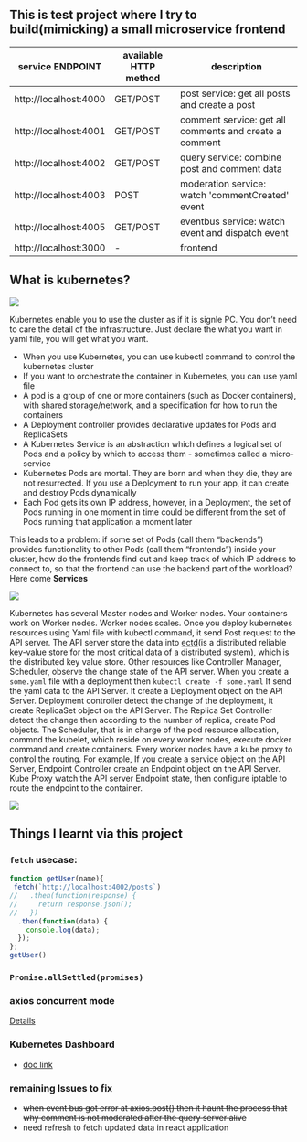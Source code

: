 ## This is test project where I try to build(mimicking) a small microservice frontend


| service ENDPOINT      | available HTTP method | description                                            |
| --------------------- | --------------------- | ------------------------------------------------------ |
| http://localhost:4000 | GET/POST              | post service: get all posts and create a post          |
| http://localhost:4001 | GET/POST              | comment service: get all comments and create a comment |
| http://localhost:4002 | GET/POST              | query service: combine post and comment data           |
| http://localhost:4003 | POST                  | moderation service: watch 'commentCreated' event       |
| http://localhost:4005 | GET/POST              | eventbus service: watch event and dispatch event       |
| http://localhost:3000 | -                     | frontend                                               |


## What is kubernetes?


![](https://i.imgur.com/SILk78d.jpg)


Kubernetes enable you to use the cluster as if it is signle PC. You don’t need to care the detail of the infrastructure. Just declare the what you want in yaml file, you will get what you want.

- When you use Kubernetes, you can use kubectl command to control the kubernetes cluster
- If you want to orchestrate the container in Kubernetes, you can use yaml file
- A pod is a group of one or more containers (such as Docker containers), with shared storage/network, and a specification for how to run the containers
- A Deployment controller provides declarative updates for Pods and ReplicaSets
- A Kubernetes Service is an abstraction which defines a logical set of Pods and a policy by which to access them - sometimes called a micro-service
- Kubernetes Pods are mortal. They are born and when they die, they are not resurrected. If you use a Deployment to run your app, it can create and destroy Pods dynamically
- Each Pod gets its own IP address, however, in a Deployment, the set of Pods running in one moment in time could be different from the set of Pods running that application a moment later

This leads to a problem: if some set of Pods (call them “backends”) provides functionality to other Pods (call them “frontends”) inside your cluster, how do the frontends find out and keep track of which IP address to connect to, so that the frontend can use the backend part of the workload? Here come **Services**


![](https://i.imgur.com/Rup9o7f.jpg)

Kubernetes has several Master nodes and Worker nodes. Your containers work on Worker nodes. Worker nodes scales.
Once you deploy kubernetes resources using Yaml file with kubectl command, it send Post request to the API server. The API server store the data into [ectd](https://github.com/etcd-io/etcd)(is a distributed reliable key-value store for the most critical data of a distributed system), which is the distributed key value store. Other resources like Controller Manager, Scheduler, observe the change state of the API server. When you create a `some.yaml` file with a deployment then `kubectl create -f some.yaml` It send the yaml data to the API Server. It create a Deployment object on the API Server. Deployment controller detect the change of the deployment, it create ReplicaSet object on the API Server. The Replica Set Controller detect the change then according to the number of replica, create Pod objects. The Scheduler, that is in charge of the pod resource allocation, commnd the kubelet, which reside on every worker nodes, execute docker command and create containers. Every worker nodes have a kube proxy to control the routing. For example, If you create a service object on the API Server, Endpoint Controller create an Endpoint object on the API Server. Kube Proxy watch the API server Endpoint state, then configure iptable to route the endpoint to the container.


![](https://i.imgur.com/5rtOHPQ.png)


## Things I learnt via this project 

### `fetch` usecase:

```js
function getUser(name){
 fetch(`http://localhost:4002/posts`)
//   .then(function(response) {
//     return response.json();
//   })
  .then(function(data) {
    console.log(data);
  });
};
getUser()
```

### `Promise.allSettled(promises)`

### axios concurrent mode

[Details](https://www.pluralsight.com/guides/all-need-to-know-about-axios)

### Kubernetes Dashboard

- [doc link](https://kubernetes.io/docs/tasks/access-application-cluster/web-ui-dashboard/#deploying-the-dashboard-ui)

### remaining Issues to fix

- <s>when event bus got error at axios.post() then it haunt the process that why comment is not moderated after the query server alive</s>
- need refresh to fetch updated data in react application